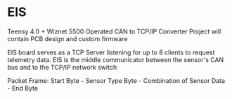 # EIS
Teensy 4.0 + Wiznet 5500 Operated CAN to TCP/IP Converter
Project will contain PCB design and custom firmware

EIS board serves as a TCP Server listening for up to 8 clients to request telemetry data.
EIS is the middle communicator between the sensor's CAN bus and to the TCP/IP network switch

Packet Frame:
Start Byte - Sensor Type Byte - Combination of Sensor Data - End Byte
